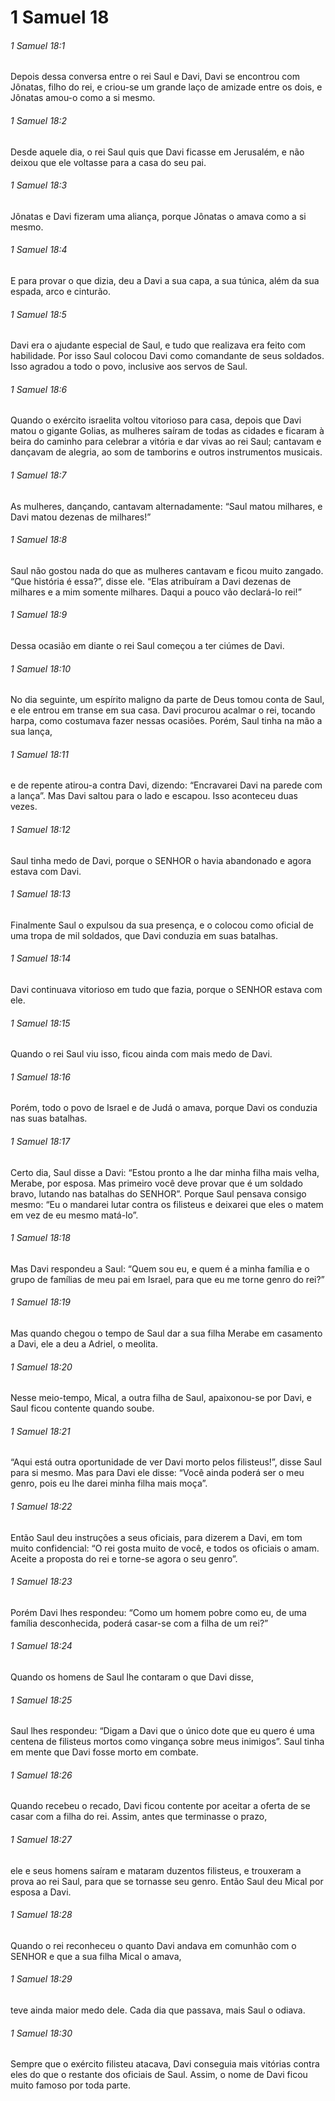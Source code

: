 # 1 Samuel 18

###### 1 Samuel 18:1

Depois dessa conversa entre o rei Saul e Davi, Davi se encontrou com Jônatas, filho do rei, e criou-se um grande laço de amizade entre os dois, e Jônatas amou-o como a si mesmo.

###### 1 Samuel 18:2

Desde aquele dia, o rei Saul quis que Davi ficasse em Jerusalém, e não deixou que ele voltasse para a casa do seu pai.

###### 1 Samuel 18:3

Jônatas e Davi fizeram uma aliança, porque Jônatas o amava como a si mesmo.

###### 1 Samuel 18:4

E para provar o que dizia, deu a Davi a sua capa, a sua túnica, além da sua espada, arco e cinturão.

###### 1 Samuel 18:5

Davi era o ajudante especial de Saul, e tudo que realizava era feito com habilidade. Por isso Saul colocou Davi como comandante de seus soldados. Isso agradou a todo o povo, inclusive aos servos de Saul.

###### 1 Samuel 18:6

Quando o exército israelita voltou vitorioso para casa, depois que Davi matou o gigante Golias, as mulheres saíram de todas as cidades e ficaram à beira do caminho para celebrar a vitória e dar vivas ao rei Saul; cantavam e dançavam de alegria, ao som de tamborins e outros instrumentos musicais.

###### 1 Samuel 18:7

As mulheres, dançando, cantavam alternadamente: “Saul matou milhares, e Davi matou dezenas de milhares!”

###### 1 Samuel 18:8

Saul não gostou nada do que as mulheres cantavam e ficou muito zangado. “Que história é essa?”, disse ele. “Elas atribuíram a Davi dezenas de milhares e a mim somente milhares. Daqui a pouco vão declará-lo rei!”

###### 1 Samuel 18:9

Dessa ocasião em diante o rei Saul começou a ter ciúmes de Davi.

###### 1 Samuel 18:10

No dia seguinte, um espírito maligno da parte de Deus tomou conta de Saul, e ele entrou em transe em sua casa. Davi procurou acalmar o rei, tocando harpa, como costumava fazer nessas ocasiões. Porém, Saul tinha na mão a sua lança,

###### 1 Samuel 18:11

e de repente atirou-a contra Davi, dizendo: “Encravarei Davi na parede com a lança”. Mas Davi saltou para o lado e escapou. Isso aconteceu duas vezes.

###### 1 Samuel 18:12

Saul tinha medo de Davi, porque o SENHOR o havia abandonado e agora estava com Davi.

###### 1 Samuel 18:13

Finalmente Saul o expulsou da sua presença, e o colocou como oficial de uma tropa de mil soldados, que Davi conduzia em suas batalhas.

###### 1 Samuel 18:14

Davi continuava vitorioso em tudo que fazia, porque o SENHOR estava com ele.

###### 1 Samuel 18:15

Quando o rei Saul viu isso, ficou ainda com mais medo de Davi.

###### 1 Samuel 18:16

Porém, todo o povo de Israel e de Judá o amava, porque Davi os conduzia nas suas batalhas.

###### 1 Samuel 18:17

Certo dia, Saul disse a Davi: “Estou pronto a lhe dar minha filha mais velha, Merabe, por esposa. Mas primeiro você deve provar que é um soldado bravo, lutando nas batalhas do SENHOR”. Porque Saul pensava consigo mesmo: “Eu o mandarei lutar contra os filisteus e deixarei que eles o matem em vez de eu mesmo matá-lo”.

###### 1 Samuel 18:18

Mas Davi respondeu a Saul: “Quem sou eu, e quem é a minha família e o grupo de famílias de meu pai em Israel, para que eu me torne genro do rei?”

###### 1 Samuel 18:19

Mas quando chegou o tempo de Saul dar a sua filha Merabe em casamento a Davi, ele a deu a Adriel, o meolita.

###### 1 Samuel 18:20

Nesse meio-tempo, Mical, a outra filha de Saul, apaixonou-se por Davi, e Saul ficou contente quando soube.

###### 1 Samuel 18:21

“Aqui está outra oportunidade de ver Davi morto pelos filisteus!”, disse Saul para si mesmo. Mas para Davi ele disse: “Você ainda poderá ser o meu genro, pois eu lhe darei minha filha mais moça”.

###### 1 Samuel 18:22

Então Saul deu instruções a seus oficiais, para dizerem a Davi, em tom muito confidencial: “O rei gosta muito de você, e todos os oficiais o amam. Aceite a proposta do rei e torne-se agora o seu genro”.

###### 1 Samuel 18:23

Porém Davi lhes respondeu: “Como um homem pobre como eu, de uma família desconhecida, poderá casar-se com a filha de um rei?”

###### 1 Samuel 18:24

Quando os homens de Saul lhe contaram o que Davi disse,

###### 1 Samuel 18:25

Saul lhes respondeu: “Digam a Davi que o único dote que eu quero é uma centena de filisteus mortos como vingança sobre meus inimigos”. Saul tinha em mente que Davi fosse morto em combate.

###### 1 Samuel 18:26

Quando recebeu o recado, Davi ficou contente por aceitar a oferta de se casar com a filha do rei. Assim, antes que terminasse o prazo,

###### 1 Samuel 18:27

ele e seus homens saíram e mataram duzentos filisteus, e trouxeram a prova ao rei Saul, para que se tornasse seu genro. Então Saul deu Mical por esposa a Davi.

###### 1 Samuel 18:28

Quando o rei reconheceu o quanto Davi andava em comunhão com o SENHOR e que a sua filha Mical o amava,

###### 1 Samuel 18:29

teve ainda maior medo dele. Cada dia que passava, mais Saul o odiava.

###### 1 Samuel 18:30

Sempre que o exército filisteu atacava, Davi conseguia mais vitórias contra eles do que o restante dos oficiais de Saul. Assim, o nome de Davi ficou muito famoso por toda parte.

